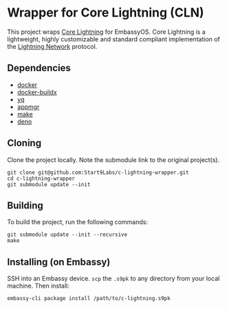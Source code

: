 # Wrapper for Core Lightning (CLN)

This project wraps [Core Lightning](https://github.com/ElementsProject/lightning
) for EmbassyOS. Core Lightning is a lightweight, highly customizable and standard compliant implementation of the [Lightning Network](https://lightning.network/) protocol.

## Dependencies

- [docker](https://docs.docker.com/get-docker)
- [docker-buildx](https://docs.docker.com/buildx/working-with-buildx/)
- [yq](https://mikefarah.gitbook.io/yq)
- [appmgr](https://github.com/Start9Labs/embassy-os/tree/master/appmgr)
- [make](https://www.gnu.org/software/make/)
- [deno](https://deno.land/)

## Cloning

Clone the project locally. Note the submodule link to the original project(s). 

```
git clone git@github.com:Start9Labs/c-lightning-wrapper.git
cd c-lightning-wrapper
git submodule update --init

```

## Building

To build the project, run the following commands:

```
git submodule update --init --recursive 
make
```

## Installing (on Embassy)

SSH into an Embassy device.
`scp` the `.s9pk` to any directory from your local machine.
Then install:

```
embassy-cli package install /path/to/c-lightning.s9pk
```
